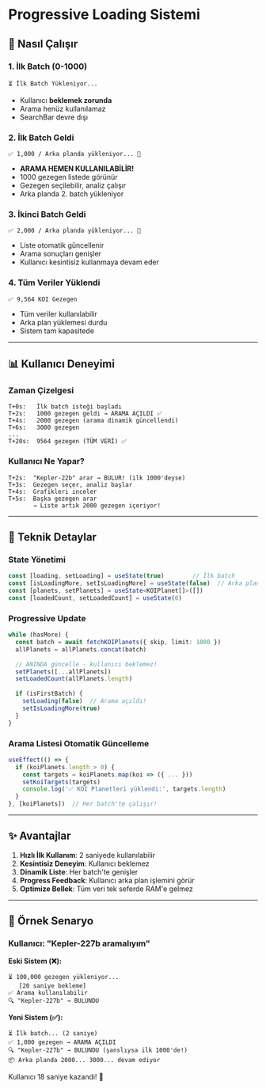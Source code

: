 # Progressive Loading Sistemi

## 🚀 Nasıl Çalışır

### 1. İlk Batch (0-1000)
```
⏳ İlk Batch Yükleniyor...
```
- Kullanıcı **beklemek zorunda**
- Arama henüz kullanılamaz
- SearchBar devre dışı

### 2. İlk Batch Geldi
```
✅ 1,000 / Arka planda yükleniyor... 🔄
```
- **ARAMA HEMEN KULLANILABİLİR!**
- 1000 gezegen listede görünür
- Gezegen seçilebilir, analiz çalışır
- Arka planda 2. batch yükleniyor

### 3. İkinci Batch Geldi
```
✅ 2,000 / Arka planda yükleniyor... 🔄
```
- Liste otomatik güncellenir
- Arama sonuçları genişler
- Kullanıcı kesintisiz kullanmaya devam eder

### 4. Tüm Veriler Yüklendi
```
✅ 9,564 KOI Gezegen
```
- Tüm veriler kullanılabilir
- Arka plan yüklemesi durdu
- Sistem tam kapasitede

---

## 📊 Kullanıcı Deneyimi

### Zaman Çizelgesi
```
T+0s:   İlk batch isteği başladı
T+2s:   1000 gezegen geldi → ARAMA AÇILDI ✅
T+4s:   2000 gezegen (arama dinamik güncellendi)
T+6s:   3000 gezegen
...
T+20s:  9564 gezegen (TÜM VERİ) ✅
```

### Kullanıcı Ne Yapar?
```
T+2s:  "Kepler-22b" arar → BULUR! (ilk 1000'deyse)
T+3s:  Gezegen seçer, analiz başlar
T+4s:  Grafikleri inceler
T+5s:  Başka gezegen arar
       → Liste artık 2000 gezegen içeriyor!
```

---

## 🔧 Teknik Detaylar

### State Yönetimi
```typescript
const [loading, setLoading] = useState(true)        // İlk batch
const [isLoadingMore, setIsLoadingMore] = useState(false)  // Arka plan
const [planets, setPlanets] = useState<KOIPlanet[]>([])
const [loadedCount, setLoadedCount] = useState(0)
```

### Progressive Update
```typescript
while (hasMore) {
  const batch = await fetchKOIPlanets({ skip, limit: 1000 })
  allPlanets = allPlanets.concat(batch)
  
  // ANINDA güncelle - kullanıcı beklemez!
  setPlanets([...allPlanets])
  setLoadedCount(allPlanets.length)
  
  if (isFirstBatch) {
    setLoading(false)  // Arama açıldı!
    setIsLoadingMore(true)
  }
}
```

### Arama Listesi Otomatik Güncelleme
```typescript
useEffect(() => {
  if (koiPlanets.length > 0) {
    const targets = koiPlanets.map(koi => ({ ... }))
    setKoiTargets(targets)
    console.log('✅ KOI Planetleri yüklendi:', targets.length)
  }
}, [koiPlanets])  // Her batch'te çalışır!
```

---

## ✨ Avantajlar

1. **Hızlı İlk Kullanım**: 2 saniyede kullanılabilir
2. **Kesintisiz Deneyim**: Kullanıcı beklemez
3. **Dinamik Liste**: Her batch'te genişler
4. **Progress Feedback**: Kullanıcı arka plan işlemini görür
5. **Optimize Bellek**: Tüm veri tek seferde RAM'e gelmez

---

## 🎯 Örnek Senaryo

### Kullanıcı: "Kepler-227b aramalıyım"

**Eski Sistem (❌):**
```
⏳ 100,000 gezegen yükleniyor...
   [20 saniye bekleme]
✅ Arama kullanılabilir
🔍 "Kepler-227b" → BULUNDU
```

**Yeni Sistem (✅):**
```
⏳ İlk batch... (2 saniye)
✅ 1,000 gezegen → ARAMA AÇILDI
🔍 "Kepler-227b" → BULUNDU (şanslıysa ilk 1000'de!)
📦 Arka planda 2000... 3000... devam ediyor
```

Kullanıcı 18 saniye kazandı! 🚀
